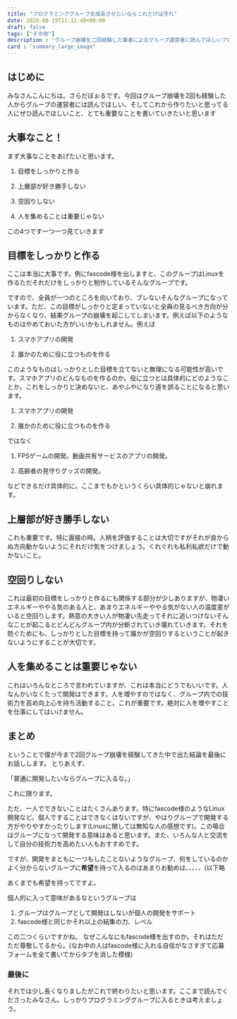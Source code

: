 ```yaml
---
title: "プログラミンググループを成長させたいならこれだけは守れ"
date: 2020-08-19T21:11:40+09:00
draft: false
tags: ["その他"]
description : "グループ崩壊を二回経験した筆者によるグループ運営者に読んでほしいブログ。"
card : "summary_large_image"
---
```

## はじめに
みなさんこんにちは。さらだぼぉるです。今回はグループ崩壊を2回も経験した人からグループの運営者には読んでほしい、そしてこれから作りたいと思ってる人にぜひ読んでほしいこと、とても重要なことを書いていきたいと思います
## 大事なこと！
まず大事なことをあげたいと思います。

1. 目標をしっかりと作る

2. 上層部が好き勝手しない

3. 空回りしない

4. 人を集めることは重要じゃない

この4つです一つ一つ見ていきます
## 目標をしっかりと作る
ここは本当に大事です。例にfascode様を出しますと、このグループはLinuxを作るただそれだけをしっかりと制作しているそんなグループです。

ですので、全員が一つのところを向いており、ブレないそんなグループになっています。ただ、この目標がしっかりと定まっていないと全員の見るべき方向が分からなくなり、結果グループの崩壊を起こしてしまいます。例えば以下のようなものはやめておいた方がいいかもしれません。例えば

1. スマホアプリの開発

2. 誰かのために役に立つものを作る

このようなものはしっかりとした目標を立てないと無理になる可能性が高いです。スマホアプリのどんなものを作るのか。役に立つとは具体的にどのようなことか。これをしっかりと決めないと、あやふやになり道を誤ることになると思います。

1. スマホアプリの開発

2. 誰かのために役に立つものを作る

ではなく

1. FPSゲームの開発。動画共有サービスのアプリの開発。

2. 高齢者の見守りグッズの開発。

などできるだけ具体的に。ここまでもかというくらい具体的じゃないと崩れます。
## 上層部が好き勝手しない
これも重要です。特に面接の時。人柄を評価することは大切ですがそれが良からぬ方向動かないようにそれだけ気をつけましょう。くれぐれも私利私欲だけで動かないこと。
## 空回りしない
これは最初の目標をしっかりと作るにも関係する部分が少しありますが、物凄いエネルギーややる気のある人と、あまりエネルギーややる気がない人の温度差がいると空回りします。熱意の大きい人が物凄い先走ってそれに追いつけないそんなことが起こるとどんどんグループ内が分断されていき壊れていきます。それを防ぐためにも、しっかりとした目標を持って誰かが空回りするということが起きないようにすることが大切です。
## 人を集めることは重要じゃない
これはいろんなところで言われていますが、これは本当にどうでもいいです。人なんかいなくたって開発はできます。人を増やすのではなく、グループ内での技術力を高め向上心を持ち活動すること。これが重要です。絶対に人を増やすことを仕事にしてはいけません。
## まとめ
ということで僕が今まで2回グループ崩壊を経験してきた中で出た結論を最後にお話しします。
とりあえず、

「普通に開発したいならグループに入るな。」

これに限ります。

ただ、一人でできないことはたくさんあります。特にfascode様のようなLinux開発など。個人ですることはできなくはないですが、やはりグループで開発する方がやりやすかったりします(Linuxに関しては無知な人の感想です)。この場合はグループになって開発する意味はあると思います。また、いろんな人と交流をして自分の技術力を高めたい人もおすすめです。

ですが、開発をまともに一つもしたことないようなグループ、何をしているのかよく分からないグループに**希望**を持って入るのはあまりお勧めは、、、、、(以下略

あくまでも希望を持ってですよ。

個人的に入って意味があるなというグループは
1. グループはグループとして開発はしないが個人の開発をサポート
2. fascode様と同じかそれ以上の結集の力、レベル

この二つくらいですかね。
なぜこんなにもfascode様を出すのか。それはただただ尊敬してるから。(なお中の人はfascode様に入れる自信がなさすぎて応募フォームを全て書いてからタブを消した模様)

### 最後に
それでは少し長くなりましたがこれで終わりたいと思います。ここまで読んでくださったみなさん。しっかりプログラミンググループに入るときは考えましょう。
